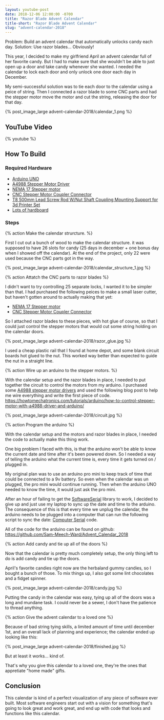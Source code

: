 ```yaml
---
layout: youtube-post
date: 2018-12-06 12:00:00 -0700
title: "Razor Blade Advent Calendar"
title-short: "Razor Blade Advent Calendar"
slug: "advent-calendar-2018"
---
```


Problem: Build an advent calendar that automatically unlocks candy each day.
Solution: Use razor blades... Obviously!

This year, I decided to make my girlfriend April an advent calendar full of her favorite candy. But I had to make sure that she wouldn't be able to just open up a door and take candy whenever she wanted. I needed the calendar to lock each door and only unlock one door each day in December.

My semi-successful solution was to tie each door to the calendar using a peice of string. Then I connected a razor blade to some CNC parts and had the stepper motor move the motor and cut the string, releasing the door for that day.

{% post_image_large advent-calendar-2018/calendar_1.png %}

## YouTube Video

{% youtube  %}

## How To Build

### Required Hardware

* [Arduino UNO](https://www.ebay.ca/itm/282789077942)
* [A4988 Stepper Motor Driver](https://www.ebay.com/itm/221921771119)
* [NEMA 17 Stepper motor](https://www.ebay.ca/itm/131622995166)
* [CNC Stepper Motor Coupler Connector](https://www.ebay.ca/itm/131904158434)
* [T8 500mm Lead Screw Rod W/Nut Shaft Coupling Mounting Support for 3d Printer Set](https://www.ebay.ca/itm/182887854654)
* [Lots of hardboard](https://www.homedepot.ca/en/home/p.standard-hardboard-18-x-4-x-8.1000167412.html)

### Steps

{% action
Make the calendar strurcture.
%}

First I cut out a bunch of wood to make the calendar structure. it was supposed to have 26 slots for candy (25 days in december + one bonus day when I showed off the calendar). At the end of the project, only 22 were used because the CNC parts got in the way.

{% post_image_large advent-calendar-2018/calendar_structure_1.jpg %}

{% action
Attatch the CNC parts to razor blades
%}

I didn't want to try controlling 25 separate locks, I wanted it to be simpler than that. I had purchased the following peices to make a small laser cutter, but haven't gotten around to actually making that yet:

* [NEMA 17 Stepper motor](https://www.ebay.ca/itm/131622995166)
* [CNC Stepper Motor Coupler Connector](https://www.ebay.ca/itm/131904158434)

So I attached razor blades to these pieces, with hot glue of course, so that I could just control the stepper motors that would cut some string holding on the calendar doors.

{% post_image_large advent-calendar-2018/razor_glue.jpg %}

I used a cheap plastic rail that I found at home depot, and some blank circuit boards hot glued to the nut. This worked way better than expected to guide the nut in a straight line. 

{% action
Wire up an arduino to the stepper motors.
%}

With the calendar setup and the razor blades in place, I needed to put together the circuit to control the motors from my arduino. I purchased some [A4988 stepper motor drivers](https://www.ebay.com/itm/221921771119) and used the following blog post to help me wire everything and write the first piece of code. https://howtomechatronics.com/tutorials/arduino/how-to-control-stepper-motor-with-a4988-driver-and-arduino/

{% post_image_large advent-calendar-2018/circuit.jpg %}

{% action
Program the arduino
%}

With the calendar setup and the motors and razor blades in place, I needed the code to actually make this thing work.

One big problem I faced with this, is that the arduino won't be able to know the current date and time after it's been powered down. So I needed a way of telling the arduino what the current time is, every time it gets turned on / plugged in.

My original plan was to use an arduino pro mini to keep track of time that could be connected to a 9v battery. So even when the calendar was un plugged, the pro mini would continue running. Then when the arduino UNO needed to know the time, it would just ask the pro mini.

After an hour of failing to get the [SoftwareSerial](https://www.arduino.cc/en/Reference/SoftwareSerial) library to work, I decided to give up and just use my laptop to sync up the date and time to the arduino. The consequence of this is that every time we unplug the calendar, the arduino needs to be plugged into a computer that can run the following script to sync the date: [Computer Serial](https://github.com/Sam-Meech-Ward/Calendar_Computer_Serial) code.

All of the code for the arduino can be found on github: https://github.com/Sam-Meech-Ward/Advent_Calendar_2018

{% action
Add candy and tie up all of the doors
%}

Now that the calendar is pretty much completely setup, the only thing left to do is add candy and tie up the doors.

April's favorite candies right now are the herbaland gummy candies, so I bought a bunch of those. To mix things up, I also got some lint chocolates and a fidget spinner.

{% post_image_large advent-calendar-2018/candy.jpg %}

Putting the candy in the calendar was easy, tying up all of the doors was a long and mundane task. I could never be a sewer, I don't have the patience to thread anything.

{% action
Give the advent calendar to a loved one
%}

Because of bad string tying skills, a limited amount of time until december 1st, and an overall lack of planning and experience; the calendar ended up looking like this:

{% post_image_large advent-calendar-2018/finished.jpg %}

But at least it works... kind of.

That's why you give this calendar to a loved one, they're the ones that appretiate "home made" gifts.

## Conclusion

This calendar is kind of a perfect visualization of any piece of software ever built. Most software engineers start out with a vision for something that's going to look great and work great, and  end up with code that looks and functions like this calendar. 
